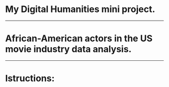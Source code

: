 # My Digital Humanities mini project.
---------------------------------------
# African-American actors in the US movie industry data analysis.
---------------------------------------
# Istructions:
